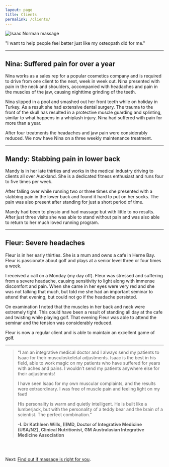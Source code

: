 ```yaml
---
layout: page
title: Clients
permalink: /clients/
---
```


<section class="page-intro">
<img src="{{ site.baseurl }}/images/isaac-norman-massage.png" alt="Isaac Norman massage" class="site-avatar site-avatar-mini">

<p class="u-f-big u-c-txt">"I want to help people feel better just like my osteopath did for me."</p>

<hr>

</section>

<div class="row clients">
  <div class="twelve-columns">
  <h2>Nina: Suffered pain for over a year</h2>
  <p>
  Nina works as a sales rep for a popular cosmetics company and is required to drive from one client to the next, week in week out.  Nina presented with pain in the neck and shoulders, accompanied with headaches and pain in the muscles of the jaw, causing nighttime grinding of the teeth.</p>
  <p>Nina slipped in a pool and smashed out her front teeth while on holiday in Turkey. As a result she had extensive dental surgery. The trauma to the front of the skull has resulted in a protective muscle guarding and splinting, similar to what happens in a whiplash injury. Nina had suffered with pain for more than a year.</p>
  <p>After four treatments the headaches and jaw pain were considerably reduced.  We now have Nina on a three weekly maintenance treatment.</p>
<hr>
  <h2>Mandy: Stabbing pain in lower back</h2>
  <p>
  Mandy is in her late thirties and works in the medical industry driving to clients all over Auckland.  She is a dedicated fitness enthusiast and runs four to five times per week.

  After falling over while running two or three times she presented with a stabbing pain in the lower back and found it hard to put on her socks. The pain was also present after standing for just a short period of time.</p>
  <p>
  Mandy had been to physio and had massage but with little to no results. After just three visits she was able to stand without pain and was also able to return to her much loved running program.</p>

<hr>

<h2>Fleur: Severe headaches</h2>
<p>Fleur is in her early thirties.  She is a mum and owns a cafe in Herne Bay.  Fleur is passionate about golf and plays at a senior level three or four times a week.</p>
<p>I received a call on a Monday (my day off).  Fleur was stressed and suffering from a severe headache, causing sensitivity to light along with immense discomfort and pain.  When she came in her eyes were very red and she was not talking that much, but told me she had an important seminar to attend that evening, but could not go if the headache persisted.</p>

<p>On examination I noted that the muscles in her back and neck were extremely tight. This could have been a result of standing all day at the cafe and twisting while playing golf.  That evening Fleur was able to attend the seminar and the tension was considerably reduced.</p>
<p>Fleur is now a regular client and is able to maintain an excellent game of golf.</p>
<hr>

<blockquote>
<p>&#8220;I am an integrative medical doctor and I always send my patients to Isaac for their musculoskeletal adjustments. Isaac is the best in his field, able to work magic on my patients who have suffered for years with aches and pains. I wouldn’t send my patients anywhere else for their adjustments!</p>
<p>I have seen Isaac for my own muscular complaints, and the results were extraordinary. I was free of muscle pain and feeling light on my feet!</p>
<p>His personality is warm and quietly intelligent. He is built like a lumberjack, but with the personality of a teddy bear and the brain of a scientist. The perfect combination.&#8221;</p>
<p><strong>-l. Dr Kathleen Wills, (I)MD, Doctor of Integrative Medicine (USA/NZ), Clinical Nutritionist, GM Australasian Integrative Medicine Association</strong></p>
</blockquote>

</div>



<p class="u-f-big u-c-txt" style="margin-top: 60px;">Next: <a href="{{ site.baseurl}}/faqs">Find out if massage is right for you</a>.</p>
